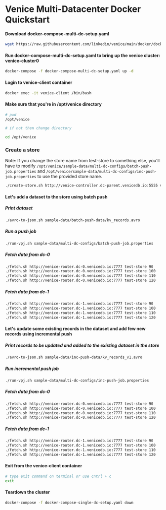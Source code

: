 # Venice Multi-Datacenter Docker Quickstart

#### Download docker-compose-multi-dc-setup.yaml
```bash
wget https://raw.githubusercontent.com/linkedin/venice/main/docker/docker-compose-multi-dc-setup.yaml
```

#### Run docker-compose-multi-dc-setup.yaml to bring up the venice cluster: venice-cluster0
```bash
docker-compose -f docker-compose-multi-dc-setup.yaml up -d
```

#### Login to venice-client container
```bash
docker exec -it venice-client /bin/bash

```

#### Make sure that you're in /opt/venice directory
```bash
# pwd
/opt/venice

# if not then change directory

cd /opt/venice
````

### Create a store 
Note: If you change the store name from test-store to something else, you'll have to modify `/opt/venice/sample-data/multi-dc-configs/batch-push-job.properties` and `/opt/venice/sample-data/multi-dc-configs/inc-push-job.properties` to use the provided store name. 

```bash
./create-store.sh http://venice-controller.dc-parent.venicedb.io:5555 venice-cluster0 test-store sample-data/schema/keySchema.avsc sample-data/schema/valueSchema.avsc 
```

#### Let's add a dataset to the store using batch push

##### Print dataset
```bash
./avro-to-json.sh sample-data/batch-push-data/kv_records.avro 
```

##### Run a push job

```bash
./run-vpj.sh sample-data/multi-dc-configs/batch-push-job.properties 
```

##### Fetch data from dc-0
```bash
./fetch.sh http://venice-router.dc-0.venicedb.io:7777 test-store 90
./fetch.sh http://venice-router.dc-0.venicedb.io:7777 test-store 100
./fetch.sh http://venice-router.dc-0.venicedb.io:7777 test-store 110
./fetch.sh http://venice-router.dc-0.venicedb.io:7777 test-store 120
```

##### Fetch data from dc-1
```bash
./fetch.sh http://venice-router.dc-1.venicedb.io:7777 test-store 90
./fetch.sh http://venice-router.dc-1.venicedb.io:7777 test-store 100
./fetch.sh http://venice-router.dc-1.venicedb.io:7777 test-store 110
./fetch.sh http://venice-router.dc-1.venicedb.io:7777 test-store 120
```


#### Let's update some existing records in the dataset and add few new records using incremental push

##### Print records to be updated and added to the existing dataset in the store
```bash
./avro-to-json.sh sample-data/inc-push-data/kv_records_v1.avro 
```

##### Run incremental push job
```bash
./run-vpj.sh sample-data/multi-dc-configs/inc-push-job.properties 
```

##### Fetch data from dc-0
```bash
./fetch.sh http://venice-router.dc-0.venicedb.io:7777 test-store 90
./fetch.sh http://venice-router.dc-0.venicedb.io:7777 test-store 100
./fetch.sh http://venice-router.dc-0.venicedb.io:7777 test-store 110
./fetch.sh http://venice-router.dc-0.venicedb.io:7777 test-store 120
```

##### Fetch data from dc-1
```bash
./fetch.sh http://venice-router.dc-1.venicedb.io:7777 test-store 90
./fetch.sh http://venice-router.dc-1.venicedb.io:7777 test-store 100
./fetch.sh http://venice-router.dc-1.venicedb.io:7777 test-store 110
./fetch.sh http://venice-router.dc-1.venicedb.io:7777 test-store 120
```

#### Exit from the venice-client container
```bash
# type exit command on terminal or use cntrl + c
exit
```

#### Teardown the cluster
```bash
docker-compose -f docker-compose-single-dc-setup.yaml down
```

